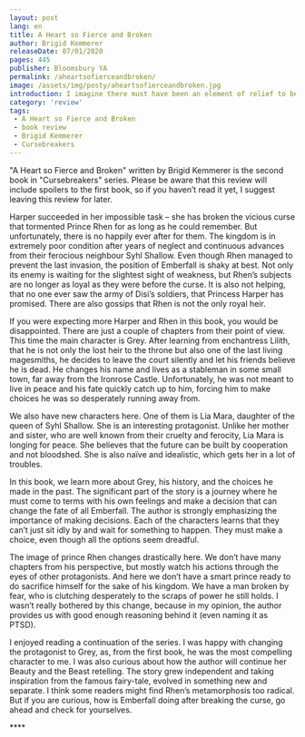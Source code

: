 ```yaml
---
layout: post
lang: en
title: A Heart so Fierce and Broken
author: Brigid Kemmerer
releaseDate: 07/01/2020
pages: 445
publisher: Bloomsbury YA
permalink: /aheartsofierceandbroken/
image: /assets/img/posty/aheartsofierceandbroken.jpg
introduction: I imagine there must have been an element of relief to be a guardsman. To know your actions were directed by another. To have no sense of accountability for what you were ordered to do.
category: 'review'
tags:
 - A Heart so Fierce and Broken
 - book review
 - Brigid Kemmerer
 - Cursebreakers
---
```

  "A Heart so Fierce and Broken" written by Brigid Kemmerer is the second book in "Cursebreakers" series. Please be aware that this review will include spoilers to the first book, so if you haven’t read it yet, I suggest leaving this review for later.

  Harper succeeded in her impossible task – she has broken the vicious curse that tormented Prince Rhen for as long as he could remember. But unfortunately, there is no happily ever after for them. The kingdom is in extremely poor condition after years of neglect and continuous advances from their ferocious neighbour Syhl Shallow. Even though Rhen managed to prevent the last invasion, the position of Emberfall is shaky at best. Not only its enemy is waiting for the slightest sight of weakness, but Rhen’s subjects are no longer as loyal as they were before the curse. It is also not helping, that no one ever saw the army of Disi’s soldiers, that Princess Harper has promised. There are also gossips that Rhen is not the only royal heir.

  If you were expecting more Harper and Rhen in this book, you would be disappointed. There are just a couple of chapters from their point of view. This time the main character is Grey. After learning from enchantress Lilith, that he is not only the lost heir to the throne but also one of the last living magesmiths, he decides to leave the court silently and let his friends believe he is dead. He changes his name and lives as a stableman in some small town, far away from the Ironrose Castle. Unfortunately, he was not meant to live in peace and his fate quickly catch up to him, forcing him to make choices he was so desperately running away from.

  We also have new characters here. One of them is Lia Mara, daughter of the queen of Syhl Shallow. She is an interesting protagonist. Unlike her mother and sister, who are well known from their cruelty and ferocity, Lia Mara is longing for peace. She believes that the future can be built by cooperation and not bloodshed. She is also naïve and idealistic, which gets her in a lot of troubles.  

  In this book, we learn more about Grey, his history, and the choices he made in the past. The significant part of the story is a journey where he must come to terms with his own feelings and make a decision that can change the fate of all Emberfall. The author is strongly emphasizing the importance of making decisions. Each of the characters learns that they can’t just sit idly by and wait for something to happen. They must make a choice, even though all the options seem dreadful.

  The image of prince Rhen changes drastically here. We don’t have many chapters from his perspective, but mostly watch his actions through the eyes of other protagonists. And here we don’t have a smart prince ready to do sacrifice himself for the sake of his kingdom. We have a man broken by fear, who is clutching desperately to the scraps of power he still holds. I wasn’t really bothered by this change, because in my opinion, the author provides us with good enough reasoning behind it (even naming it as PTSD).

  I enjoyed reading a continuation of the series. I was happy with changing the protagonist to Grey, as, from the first book, he was the most compelling character to me. I was also curious about how the author will continue her Beauty and the Beast retelling. The story grew independent and taking inspiration from the famous fairy-tale, evolved in something new and separate. I think some readers might find Rhen’s metamorphosis too radical. But if you are curious, how is Emberfall doing after breaking the curse, go ahead and check for yourselves.

\*\*\*\*
